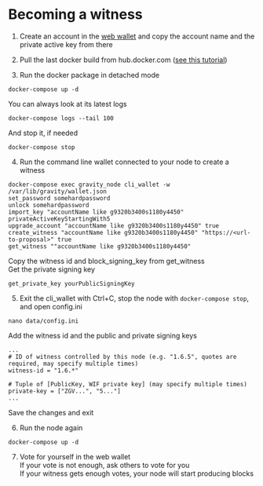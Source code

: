 # Becoming a witness

1. Сreate an account in the [web wallet](https://wallet.gravityprotocol.org) and copy the account name and the private active key from there

2. Pull the last docker build from hub.docker.com 
([see this tutorial](https://github.com/GravityProtocol/gravity-docs/blob/master/tutorials/running%20node%20with%20docker.md))

3. Run the docker package in detached mode
```
docker-compose up -d
```
You can always look at its latest logs
```
docker-compose logs --tail 100
```
And stop it, if needed
```
docker-compose stop
```

4. Run the command line wallet connected to your node to create a witness
```
docker-compose exec gravity_node cli_wallet -w /var/lib/gravity/wallet.json
set_password somehardpassword
unlock somehardpassword
import_key "accountName like g9320b3400s1180y4450" privateActiveKeyStartingWith5
upgrade_account "accountName like g9320b3400s1180y4450" true
create_witness "accountName like g9320b3400s1180y4450" "https://<url-to-proposal>" true
get_witness ""accountName like g9320b3400s1180y4450"
```
Copy the witness id and block_signing_key from get_witness  
Get the private signing key
```
get_private_key yourPublicSigningKey
```

5. Exit the cli_wallet with Ctrl+C, stop the node with ```docker-compose stop```, and open config.ini
```
nano data/config.ini
```
Add the witness id and the public and private signing keys
```
...
# ID of witness controlled by this node (e.g. "1.6.5", quotes are required, may specify multiple times)
witness-id = "1.6.*"

# Tuple of [PublicKey, WIF private key] (may specify multiple times)
private-key = ["ZGV...", "5..."]
...
```
Save the changes and exit

6. Run the node again
```
docker-compose up -d
```
7. Vote for yourself in the web wallet  
If your vote is not enough, ask others to vote for you  
If your witness gets enough votes, your node will start producing blocks  






